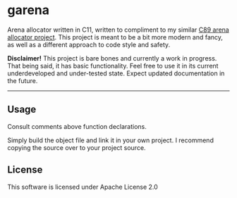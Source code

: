 # garena
Arena allocator written in C11, written to compliment to my similar [C89 arena allocator project](https://www.github.com/ccgargantua/arena-allocator). This project is meant to be a bit more modern and fancy, as well as a different approach to code style and safety.

**Disclaimer!** This project is bare bones and currently a work in progress. That being said, it has basic functionality. Feel free to use it in its current underdeveloped and under-tested state. Expect updated documentation in the future.

---

## Usage
Consult comments above function declarations.

Simply build the object file and link it in your own project. I recommend copying the source over to your project source.

## License
This software is licensed under Apache License 2.0